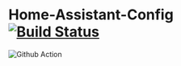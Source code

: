 # Home-Assistant-Config [![Build Status](https://travis-ci.org/rbflurry/Home-Assistant-Config.svg?branch=master)](https://travis-ci.org/rbflurry/Home-Assistant-Config)

![Github Action](https://github.com/rbflurry/Home-Assistant-Config/actions/workflows/main.yml/badge.svg)
